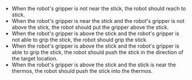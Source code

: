 
- When the robot's gripper is not near the stick, the robot should reach to stick.
- When the robot's gripper is near the stick and the robot's gripper is not above the stick, the robot should put the gripper above the stick.
- When the robot's gripper is above the stick and the robot's gripper is not able to grip the stick, the robot should grip the stick.
- When the robot's gripper is above the stick and the robot's gripper is able to grip the stick, the robot should push the stick in the direction of the target location.
- When the robot's gripper is above the stick and the stick is near the thermos, the robot should push the stick into the thermos.